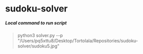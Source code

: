 # sudoku-solver

##### Local command to run script

> python3 solver.py --p "/Users/pq5xttu8/Desktop/Tortolala/Repositories/sudoku-solver/sudoku5.jpg"